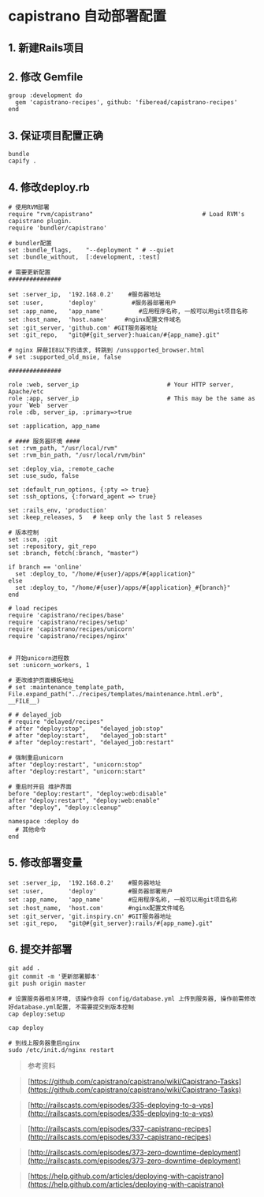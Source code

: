 # capistrano 自动部署配置


## 1. 新建Rails项目

## 2. 修改 Gemfile
    
    group :development do
      gem 'capistrano-recipes', github: 'fiberead/capistrano-recipes'
    end

## 3. 保证项目配置正确

    bundle
    capify .

## 4. 修改deploy.rb

    # 使用RVM部署
    require "rvm/capistrano"                               # Load RVM's capistrano plugin.
    require 'bundler/capistrano'

    # bundler配置
    set :bundle_flags,    "--deployment " # --quiet
    set :bundle_without,  [:development, :test]

    # 需要更新配置
    ###############

    set :server_ip,  '192.168.0.2'    #服务器地址
    set :user,       'deploy'          #服务器部署用户
    set :app_name,   'app_name'          #应用程序名称, 一般可以用git项目名称
    set :host_name,  'host.name'     #nginx配置文件域名
    set :git_server, 'github.com' #GIT服务器地址
    set :git_repo,   "git@#{git_server}:huaican/#{app_name}.git"

    # nginx 屏蔽IE8以下的请求, 转跳到 /unsupported_browser.html
    # set :supported_old_msie, false

    ###############

    role :web, server_ip                         # Your HTTP server, Apache/etc
    role :app, server_ip                         # This may be the same as your `Web` server
    role :db, server_ip, :primary=>true

    set :application, app_name

    # #### 服务器环境 ####
    set :rvm_path, "/usr/local/rvm"
    set :rvm_bin_path, "/usr/local/rvm/bin"

    set :deploy_via, :remote_cache
    set :use_sudo, false

    set :default_run_options, {:pty => true}
    set :ssh_options, {:forward_agent => true}

    set :rails_env, 'production'
    set :keep_releases, 5   # keep only the last 5 releases

    # 版本控制
    set :scm, :git
    set :repository, git_repo
    set :branch, fetch(:branch, "master")

    if branch == 'online'
      set :deploy_to, "/home/#{user}/apps/#{application}"
    else
      set :deploy_to, "/home/#{user}/apps/#{application}_#{branch}"
    end

    # load recipes
    require 'capistrano/recipes/base'
    require 'capistrano/recipes/setup'
    require 'capistrano/recipes/unicorn'
    require 'capistrano/recipes/nginx'


    # 开始unicorn进程数
    set :unicorn_workers, 1

    # 更改维护页面模板地址
    # set :maintenance_template_path, File.expand_path("../recipes/templates/maintenance.html.erb", __FILE__)

    # # delayed_job
    # require "delayed/recipes"
    # after "deploy:stop",    "delayed_job:stop"
    # after "deploy:start",   "delayed_job:start"
    # after "deploy:restart", "delayed_job:restart"

    # 强制重启unicorn
    after "deploy:restart", "unicorn:stop"
    after "deploy:restart", "unicorn:start"

    # 重启时开启 维护界面
    before "deploy:restart", "deploy:web:disable"
    after "deploy:restart", "deploy:web:enable"
    after "deploy", "deploy:cleanup"

    namespace :deploy do
      # 其他命令
    end


## 5. 修改部署变量
  
    set :server_ip,  '192.168.0.2'    #服务器地址
    set :user,       'deploy'         #服务器部署用户
    set :app_name,   'app_name'       #应用程序名称, 一般可以用git项目名称
    set :host_name,  'host.com'       #nginx配置文件域名
    set :git_server, 'git.inspiry.cn' #GIT服务器地址
    set :git_repo,   "git@#{git_server}:rails/#{app_name}.git"


## 6. 提交并部署

    git add .
    git commit -m '更新部署脚本'
    git push origin master

    # 设置服务器相关环境, 该操作会将 config/database.yml 上传到服务器, 操作前需修改好database.yml配置, 不需要提交到版本控制
    cap deploy:setup

    cap deploy
    
    # 到线上服务器重启nginx
    sudo /etc/init.d/nginx restart


> 参考资料

> [https://github.com/capistrano/capistrano/wiki/Capistrano-Tasks](https://github.com/capistrano/capistrano/wiki/Capistrano-Tasks)

> [http://railscasts.com/episodes/335-deploying-to-a-vps](http://railscasts.com/episodes/335-deploying-to-a-vps)

> [http://railscasts.com/episodes/337-capistrano-recipes](http://railscasts.com/episodes/337-capistrano-recipes)

> [http://railscasts.com/episodes/373-zero-downtime-deployment](http://railscasts.com/episodes/373-zero-downtime-deployment)

> [https://help.github.com/articles/deploying-with-capistrano](https://help.github.com/articles/deploying-with-capistrano)
